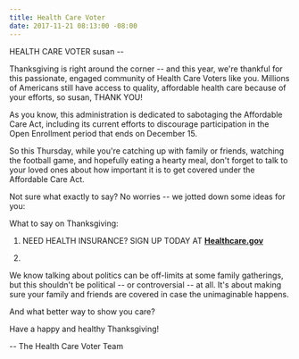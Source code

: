 ```yaml
---
title: Health Care Voter
date: 2017-11-21 08:13:00 -08:00
---
```


HEALTH CARE VOTER
susan --

Thanksgiving is right around the corner -- and this year, we're thankful for this passionate, engaged community of Health Care Voters like you. Millions of Americans still have access to quality, affordable health care because of your efforts, so susan, THANK YOU!

As you know, this administration is dedicated to sabotaging the Affordable Care Act, including its current efforts to discourage participation in the Open Enrollment period that ends on December 15.

So this Thursday, while you're catching up with family or friends, watching the football game, and hopefully eating a hearty meal, don't forget to talk to your loved ones about how important it is to get covered under the Affordable Care Act.

Not sure what exactly to say? No worries -- we jotted down some ideas for you:

What to say on Thanksgiving:

1.  NEED HEALTH INSURANCE?  SIGN UP TODAY AT [**Healthcare.gov**](https://www.healthcare.gov/)

2.  



We know talking about politics can be off-limits at some family gatherings, but this shouldn't be political -- or controversial -- at all. It's about making sure your family and friends are covered in case the unimaginable happens.

And what better way to show you care?

Have a happy and healthy Thanksgiving!

-- The Health Care Voter Team